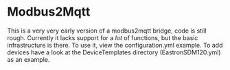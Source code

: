 # Modbus2Mqtt

This is a very very early version of a modbus2mqtt bridge, code is still rough. Currently it lacks support for a *lot* of functions, but the basic infrastructure is there. To use it, view the configuration.yml example. To add devices have a look at the DeviceTemplates directory (EastronSDM120.yml) as an example.
